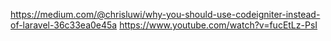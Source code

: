 https://medium.com/@chrisluwi/why-you-should-use-codeigniter-instead-of-laravel-36c33ea0e45a
https://www.youtube.com/watch?v=fucEtLz-PsI
